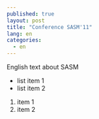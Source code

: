 ```yaml
---
published: true
layout: post
title: "Conference SASM'11"
lang: en
categories: 
  - en
---
```


English text about SASM

* list item 1
* list item 2


1. item 1
2. item 2
